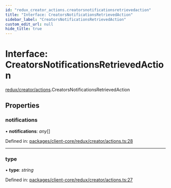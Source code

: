 ```yaml
---
id: "redux_creator_actions.creatorsnotificationsretrievedaction"
title: "Interface: CreatorsNotificationsRetrievedAction"
sidebar_label: "CreatorsNotificationsRetrievedAction"
custom_edit_url: null
hide_title: true
---
```


# Interface: CreatorsNotificationsRetrievedAction

[redux/creator/actions](../modules/redux_creator_actions.md).CreatorsNotificationsRetrievedAction

## Properties

### notifications

• **notifications**: *any*[]

Defined in: [packages/client-core/redux/creator/actions.ts:28](https://github.com/xr3ngine/xr3ngine/blob/56376a778/packages/client-core/redux/creator/actions.ts#L28)

___

### type

• **type**: *string*

Defined in: [packages/client-core/redux/creator/actions.ts:27](https://github.com/xr3ngine/xr3ngine/blob/56376a778/packages/client-core/redux/creator/actions.ts#L27)
